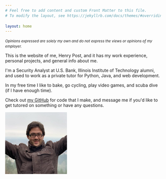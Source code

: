 ```yaml
---
# Feel free to add content and custom Front Matter to this file.
# To modify the layout, see https://jekyllrb.com/docs/themes/#overriding-theme-defaults

layout: home
---
```


<i><small>Opinions expressed are solely my own and do not express the views or opinions of my employer.</small></i>

This is the website of me, Henry Post, and it has my work experience, personal projects, and general info about me.

I'm a Security Analyst at U.S. Bank, Illinois Institute of Technology alumni, and used to work as a private tutor for Python, Java, and web development.

In my free time I like to bake, go cycling, play video games, and scuba dive (if I have enough time).

Check out [my GitHub](https://github.com/HenryFBP/) for code that I make, and message me if you'd like to get tutored on something or have any questions.

<img src="/static/images/headshot.jpg" alt="A headshot of me." width="200px"/>

